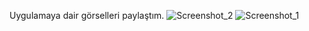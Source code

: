 Uygulamaya dair görselleri paylaştım.
![Screenshot_2](https://github.com/Gamzesrn/javascript-example/assets/117711013/cb5273d1-2fdc-4ebc-8d52-1f22b39cb284)
![Screenshot_1](https://github.com/Gamzesrn/javascript-example/assets/117711013/ff0ae1c9-1f18-4777-a7e8-58e8192f58ce)

